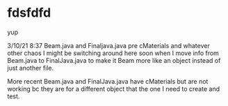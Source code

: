 # fdsfdfd
yup


3/10/21 8:37
Beam.java and Finaljava.java pre cMaterials and whatever other chaos I might be switching around here soon when I move info from Beam.java to FinalJava.java to make it Beam more like an object instead of just another file.


More recent Beam.java and FinalJava.java have cMaterials but are not working bc they are for a different object that the one I need to create and test.
